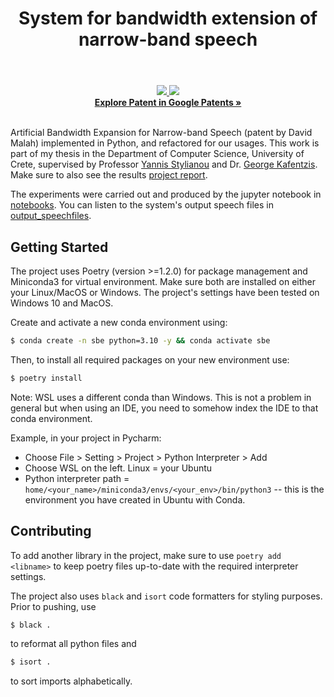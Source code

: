 

<div align="center">
    <header><h1>System for bandwidth extension of narrow-band speech</h1></header>
    <a href="#">
        <img src="https://img.shields.io/badge/Python-3.10-efefef">
    </a>
    <a href="#">
        <img src="https://img.shields.io/badge/License-MIT-efefef">
    </a>
    <br>
    <a href="https://patents.google.com/patent/US7216074"><strong>Explore Patent in Google Patents »</strong></a>
</div>
<br>


Artificial Bandwidth Expansion for Narrow-band Speech (patent by David Malah) implemented in Python, and refactored for our usages.
This work is part of my thesis in the Department of Computer Science, University of Crete, supervised by Professor [Yannis Stylianou](https://www.csd.uoc.gr/CSD/index.jsp?custom=yannis_stylianou&lang=en) 
and Dr. [George Kafentzis](https://www.csd.uoc.gr/~kafentz/). Make sure to also see the results [project report](Artificial_Bandwidth_Expansion.pdf).

The experiments were carried out and produced by the jupyter notebook in [notebooks](notebooks/spectrograms.ipynb). You can listen
to the system's output speech files in [output_speechfiles](output_speechfiles).


## Getting Started

The project uses Poetry (version >=1.2.0) for package management and Miniconda3 for virtual environment. Make sure both are installed on either your Linux/MacOS or Windows.
The project's settings have been tested on Windows 10 and MacOS.


Create and activate a new conda environment using:

```sh
$ conda create -n sbe python=3.10 -y && conda activate sbe
```

Then, to install all required packages on your new environment use:

```sh
$ poetry install
```

Note: WSL uses a different conda than Windows. This is not a problem in general but when using an IDE, you need to somehow index the IDE to that conda environment.

Example, in your project in Pycharm:

* Choose File > Setting > Project > Python Interpreter > Add
* Choose WSL on the left. Linux = your Ubuntu
* Python interpreter path = `home/<your_name>/miniconda3/envs/<your_env>/bin/python3` -- this is the environment you have created in Ubuntu with Conda.

## Contributing
To add another library in the project, make sure to use `poetry add <libname>` to keep poetry files up-to-date with the required interpreter settings.

The project also uses `black` and `isort` code formatters for styling purposes. Prior to pushing, use

```sh
$ black .
```

to reformat all python files and

```sh
$ isort .
```

to sort imports alphabetically.